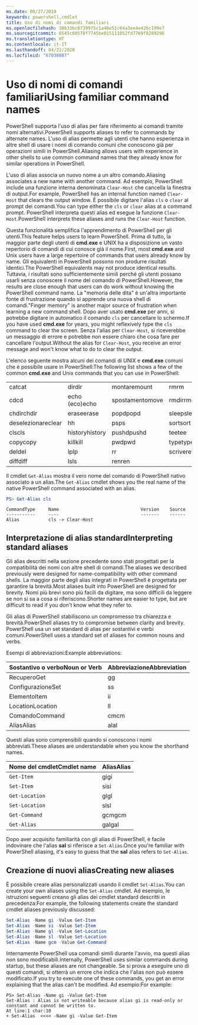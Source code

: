 ```yaml
---
ms.date: 08/27/2018
keywords: powershell,cmdlet
title: Uso di nomi di comandi familiari
ms.openlocfilehash: 30b33bc8739975c1a40e51c04a3ee4e426c199e7
ms.sourcegitcommit: 6545c60578f7745be015111052fd7769f8289296
ms.translationtype: HT
ms.contentlocale: it-IT
ms.lasthandoff: 04/22/2020
ms.locfileid: "67030887"
---
```

# <a name="using-familiar-command-names"></a><span data-ttu-id="3e568-103">Uso di nomi di comandi familiari</span><span class="sxs-lookup"><span data-stu-id="3e568-103">Using familiar command names</span></span>

<span data-ttu-id="3e568-104">PowerShell supporta l'uso di alias per fare riferimento ai comandi tramite nomi alternativi.</span><span class="sxs-lookup"><span data-stu-id="3e568-104">PowerShell supports aliases to refer to commands by alternate names.</span></span> <span data-ttu-id="3e568-105">L'uso di alias permette agli utenti che hanno esperienza in altre shell di usare i nomi di comando comuni che conoscono già per operazioni simili in PowerShell.</span><span class="sxs-lookup"><span data-stu-id="3e568-105">Aliasing allows users with experience in other shells to use common command names that they already know for similar operations in PowerShell.</span></span>

<span data-ttu-id="3e568-106">L'uso di alias associa un nuovo nome a un altro comando.</span><span class="sxs-lookup"><span data-stu-id="3e568-106">Aliasing associates a new name with another command.</span></span> <span data-ttu-id="3e568-107">Ad esempio, PowerShell include una funzione interna denominata `Clear-Host` che cancella la finestra di output.</span><span class="sxs-lookup"><span data-stu-id="3e568-107">For example, PowerShell has an internal function named `Clear-Host` that clears the output window.</span></span> <span data-ttu-id="3e568-108">È possibile digitare l'alias `cls` o `clear` al prompt dei comandi.</span><span class="sxs-lookup"><span data-stu-id="3e568-108">You can type either the `cls` or `clear` alias at a command prompt.</span></span> <span data-ttu-id="3e568-109">PowerShell interpreta questi alias ed esegue la funzione `Clear-Host`.</span><span class="sxs-lookup"><span data-stu-id="3e568-109">PowerShell interprets these aliases and runs the `Clear-Host` function.</span></span>

<span data-ttu-id="3e568-110">Questa funzionalità semplifica l'apprendimento di PowerShell per gli utenti.</span><span class="sxs-lookup"><span data-stu-id="3e568-110">This feature helps users to learn PowerShell.</span></span> <span data-ttu-id="3e568-111">Prima di tutto, la maggior parte degli utenti di **cmd.exe** e UNIX ha a disposizione un vasto repertorio di comandi di cui conosce già il nome.</span><span class="sxs-lookup"><span data-stu-id="3e568-111">First, most **cmd.exe** and Unix users have a large repertoire of commands that users already know by name.</span></span> <span data-ttu-id="3e568-112">Gli equivalenti in PowerShell possono non produrre risultati identici.</span><span class="sxs-lookup"><span data-stu-id="3e568-112">The PowerShell equivalents may not produce identical results.</span></span> <span data-ttu-id="3e568-113">Tuttavia, i risultati sono sufficientemente simili perché gli utenti possano usarli senza conoscere il nome del comando di PowerShell.</span><span class="sxs-lookup"><span data-stu-id="3e568-113">However, the results are close enough that users can do work without knowing the PowerShell command name.</span></span> <span data-ttu-id="3e568-114">La "memoria delle dita" è un'altra importante fonte di frustrazione quando si apprende una nuova shell di comandi.</span><span class="sxs-lookup"><span data-stu-id="3e568-114">"Finger memory" is another major source of frustration when learning a new command shell.</span></span> <span data-ttu-id="3e568-115">Dopo aver usato **cmd.exe** per anni, si potrebbe digitare in automatico il comando `cls` per cancellare lo schermo.</span><span class="sxs-lookup"><span data-stu-id="3e568-115">If you have used **cmd.exe** for years, you might reflexively type the `cls` command to clear the screen.</span></span> <span data-ttu-id="3e568-116">Senza l'alias per `Clear-Host`, si riceverebbe un messaggio di errore e potrebbe non essere chiaro che cosa fare per cancellare l'output.</span><span class="sxs-lookup"><span data-stu-id="3e568-116">Without the alias for `Clear-Host`, you receive an error message and won't know what to do to clear the output.</span></span>

<span data-ttu-id="3e568-117">L'elenco seguente mostra alcuni dei comandi di UNIX e **cmd.exe** comuni che è possibile usare in PowerShell:</span><span class="sxs-lookup"><span data-stu-id="3e568-117">The following list shows a few of the common **cmd.exe** and Unix commands that you can use in PowerShell:</span></span>

|||||
|-|-|-|-|
|<span data-ttu-id="3e568-118">cat</span><span class="sxs-lookup"><span data-stu-id="3e568-118">cat</span></span>|<span data-ttu-id="3e568-119">dir</span><span class="sxs-lookup"><span data-stu-id="3e568-119">dir</span></span>|<span data-ttu-id="3e568-120">montare</span><span class="sxs-lookup"><span data-stu-id="3e568-120">mount</span></span>|<span data-ttu-id="3e568-121">rm</span><span class="sxs-lookup"><span data-stu-id="3e568-121">rm</span></span>|
|<span data-ttu-id="3e568-122">cd</span><span class="sxs-lookup"><span data-stu-id="3e568-122">cd</span></span>|<span data-ttu-id="3e568-123">echo (eco)</span><span class="sxs-lookup"><span data-stu-id="3e568-123">echo</span></span>|<span data-ttu-id="3e568-124">spostamento</span><span class="sxs-lookup"><span data-stu-id="3e568-124">move</span></span>|<span data-ttu-id="3e568-125">rmdir</span><span class="sxs-lookup"><span data-stu-id="3e568-125">rmdir</span></span>|
|<span data-ttu-id="3e568-126">chdir</span><span class="sxs-lookup"><span data-stu-id="3e568-126">chdir</span></span>|<span data-ttu-id="3e568-127">erase</span><span class="sxs-lookup"><span data-stu-id="3e568-127">erase</span></span>|<span data-ttu-id="3e568-128">popd</span><span class="sxs-lookup"><span data-stu-id="3e568-128">popd</span></span>|<span data-ttu-id="3e568-129">sleep</span><span class="sxs-lookup"><span data-stu-id="3e568-129">sleep</span></span>|
|<span data-ttu-id="3e568-130">deselezionare</span><span class="sxs-lookup"><span data-stu-id="3e568-130">clear</span></span>|<span data-ttu-id="3e568-131">h</span><span class="sxs-lookup"><span data-stu-id="3e568-131">h</span></span>|<span data-ttu-id="3e568-132">ps</span><span class="sxs-lookup"><span data-stu-id="3e568-132">ps</span></span>|<span data-ttu-id="3e568-133">sort</span><span class="sxs-lookup"><span data-stu-id="3e568-133">sort</span></span>|
|<span data-ttu-id="3e568-134">cls</span><span class="sxs-lookup"><span data-stu-id="3e568-134">cls</span></span>|<span data-ttu-id="3e568-135">history</span><span class="sxs-lookup"><span data-stu-id="3e568-135">history</span></span>|<span data-ttu-id="3e568-136">pushd</span><span class="sxs-lookup"><span data-stu-id="3e568-136">pushd</span></span>|<span data-ttu-id="3e568-137">tee</span><span class="sxs-lookup"><span data-stu-id="3e568-137">tee</span></span>|
|<span data-ttu-id="3e568-138">copy</span><span class="sxs-lookup"><span data-stu-id="3e568-138">copy</span></span>|<span data-ttu-id="3e568-139">kill</span><span class="sxs-lookup"><span data-stu-id="3e568-139">kill</span></span>|<span data-ttu-id="3e568-140">pwd</span><span class="sxs-lookup"><span data-stu-id="3e568-140">pwd</span></span>|<span data-ttu-id="3e568-141">type</span><span class="sxs-lookup"><span data-stu-id="3e568-141">type</span></span>|
|<span data-ttu-id="3e568-142">del</span><span class="sxs-lookup"><span data-stu-id="3e568-142">del</span></span>|<span data-ttu-id="3e568-143">lp</span><span class="sxs-lookup"><span data-stu-id="3e568-143">lp</span></span>|<span data-ttu-id="3e568-144">r</span><span class="sxs-lookup"><span data-stu-id="3e568-144">r</span></span>|<span data-ttu-id="3e568-145">scrivere</span><span class="sxs-lookup"><span data-stu-id="3e568-145">write</span></span>|
|<span data-ttu-id="3e568-146">diff</span><span class="sxs-lookup"><span data-stu-id="3e568-146">diff</span></span>|<span data-ttu-id="3e568-147">ls</span><span class="sxs-lookup"><span data-stu-id="3e568-147">ls</span></span>|<span data-ttu-id="3e568-148">ren</span><span class="sxs-lookup"><span data-stu-id="3e568-148">ren</span></span>||

<span data-ttu-id="3e568-149">Il cmdlet `Get-Alias` mostra il vero nome del comando di PowerShell nativo associato a un alias.</span><span class="sxs-lookup"><span data-stu-id="3e568-149">The `Get-Alias` cmdlet shows you the real name of the native PowerShell command associated with an alias.</span></span>

```powershell
PS> Get-Alias cls
```

```Output
CommandType     Name                               Version    Source
-----------     ----                               -------    ------
Alias           cls -> Clear-Host
```

## <a name="interpreting-standard-aliases"></a><span data-ttu-id="3e568-150">Interpretazione di alias standard</span><span class="sxs-lookup"><span data-stu-id="3e568-150">Interpreting standard aliases</span></span>

<span data-ttu-id="3e568-151">Gli alias descritti nella sezione precedente sono stati progettati per la compatibilità dei nomi con altre shell di comandi.</span><span class="sxs-lookup"><span data-stu-id="3e568-151">The aliases we described previously were designed for name-compatibility with other command shells.</span></span>
<span data-ttu-id="3e568-152">La maggior parte degli alias integrati in PowerShell è progettata per garantire la brevità.</span><span class="sxs-lookup"><span data-stu-id="3e568-152">Most aliases built into PowerShell are designed for brevity.</span></span> <span data-ttu-id="3e568-153">Nomi più brevi sono più facili da digitare, ma sono difficili da leggere se non si sa a cosa si riferiscono.</span><span class="sxs-lookup"><span data-stu-id="3e568-153">Shorter names are easier to type, but are difficult to read if you don't know what they refer to.</span></span>

<span data-ttu-id="3e568-154">Gli alias di PowerShell stabiliscono un compromesso tra chiarezza e brevità.</span><span class="sxs-lookup"><span data-stu-id="3e568-154">PowerShell aliases try to compromise between clarity and brevity.</span></span> <span data-ttu-id="3e568-155">PowerShell usa un set standard di alias per sostantivi e verbi comuni.</span><span class="sxs-lookup"><span data-stu-id="3e568-155">PowerShell uses a standard set of aliases for common nouns and verbs.</span></span>

<span data-ttu-id="3e568-156">Esempi di abbreviazioni:</span><span class="sxs-lookup"><span data-stu-id="3e568-156">Example abbreviations:</span></span>

| <span data-ttu-id="3e568-157">Sostantivo o verbo</span><span class="sxs-lookup"><span data-stu-id="3e568-157">Noun or Verb</span></span> | <span data-ttu-id="3e568-158">Abbreviazione</span><span class="sxs-lookup"><span data-stu-id="3e568-158">Abbreviation</span></span> |
|--------------|--------------|
| <span data-ttu-id="3e568-159">Recupero</span><span class="sxs-lookup"><span data-stu-id="3e568-159">Get</span></span>          | <span data-ttu-id="3e568-160">g</span><span class="sxs-lookup"><span data-stu-id="3e568-160">g</span></span>            |
| <span data-ttu-id="3e568-161">Configurazione</span><span class="sxs-lookup"><span data-stu-id="3e568-161">Set</span></span>          | <span data-ttu-id="3e568-162">s</span><span class="sxs-lookup"><span data-stu-id="3e568-162">s</span></span>            |
| <span data-ttu-id="3e568-163">Elemento</span><span class="sxs-lookup"><span data-stu-id="3e568-163">Item</span></span>         | <span data-ttu-id="3e568-164">i</span><span class="sxs-lookup"><span data-stu-id="3e568-164">i</span></span>            |
| <span data-ttu-id="3e568-165">Location</span><span class="sxs-lookup"><span data-stu-id="3e568-165">Location</span></span>     | <span data-ttu-id="3e568-166">l</span><span class="sxs-lookup"><span data-stu-id="3e568-166">l</span></span>            |
| <span data-ttu-id="3e568-167">Comando</span><span class="sxs-lookup"><span data-stu-id="3e568-167">Command</span></span>      | <span data-ttu-id="3e568-168">cm</span><span class="sxs-lookup"><span data-stu-id="3e568-168">cm</span></span>           |
| <span data-ttu-id="3e568-169">Alias</span><span class="sxs-lookup"><span data-stu-id="3e568-169">Alias</span></span>        | <span data-ttu-id="3e568-170">al</span><span class="sxs-lookup"><span data-stu-id="3e568-170">al</span></span>           |

<span data-ttu-id="3e568-171">Questi alias sono comprensibili quando si conoscono i nomi abbreviati.</span><span class="sxs-lookup"><span data-stu-id="3e568-171">These aliases are understandable when you know the shorthand names.</span></span>

| <span data-ttu-id="3e568-172">Nome del cmdlet</span><span class="sxs-lookup"><span data-stu-id="3e568-172">Cmdlet name</span></span>    | <span data-ttu-id="3e568-173">Alias</span><span class="sxs-lookup"><span data-stu-id="3e568-173">Alias</span></span> |
|----------------|-------|
| `Get-Item`     | <span data-ttu-id="3e568-174">gi</span><span class="sxs-lookup"><span data-stu-id="3e568-174">gi</span></span>    |
| `Set-Item`     | <span data-ttu-id="3e568-175">si</span><span class="sxs-lookup"><span data-stu-id="3e568-175">si</span></span>    |
| `Get-Location` | <span data-ttu-id="3e568-176">gl</span><span class="sxs-lookup"><span data-stu-id="3e568-176">gl</span></span>    |
| `Set-Location` | <span data-ttu-id="3e568-177">sl</span><span class="sxs-lookup"><span data-stu-id="3e568-177">sl</span></span>    |
| `Get-Command`  | <span data-ttu-id="3e568-178">gcm</span><span class="sxs-lookup"><span data-stu-id="3e568-178">gcm</span></span>   |
| `Get-Alias`    | <span data-ttu-id="3e568-179">gal</span><span class="sxs-lookup"><span data-stu-id="3e568-179">gal</span></span>   |

<span data-ttu-id="3e568-180">Dopo aver acquisito familiarità con gli alias di PowerShell, è facile indovinare che l'alias **sal** si riferisce a `Set-Alias`.</span><span class="sxs-lookup"><span data-stu-id="3e568-180">Once you're familiar with PowerShell aliasing, it's easy to guess that the **sal** alias refers to `Set-Alias`.</span></span>

## <a name="creating-new-aliases"></a><span data-ttu-id="3e568-181">Creazione di nuovi alias</span><span class="sxs-lookup"><span data-stu-id="3e568-181">Creating new aliases</span></span>

<span data-ttu-id="3e568-182">È possibile creare alias personalizzati usando il cmdlet `Set-Alias`.</span><span class="sxs-lookup"><span data-stu-id="3e568-182">You can create your own aliases using the `Set-Alias` cmdlet.</span></span> <span data-ttu-id="3e568-183">Ad esempio, le istruzioni seguenti creano gli alias dei cmdlet standard descritti in precedenza:</span><span class="sxs-lookup"><span data-stu-id="3e568-183">For example, the following statements create the standard cmdlet aliases previously discussed:</span></span>

```powershell
Set-Alias -Name gi -Value Get-Item
Set-Alias -Name si -Value Set-Item
Set-Alias -Name gl -Value Get-Location
Set-Alias -Name sl -Value Set-Location
Set-Alias -Name gcm -Value Get-Command
```

<span data-ttu-id="3e568-184">Internamente PowerShell usa comandi simili durante l'avvio, ma questi alias non sono modificabili.</span><span class="sxs-lookup"><span data-stu-id="3e568-184">Internally, PowerShell uses similar commands during startup, but these aliases are not changeable.</span></span>
<span data-ttu-id="3e568-185">Se si prova a eseguire uno di questi comandi, si otterrà un errore che indica che l'alias non può essere modificato.</span><span class="sxs-lookup"><span data-stu-id="3e568-185">If you try to execute one of these commands, you get an error explaining that the alias can't be modified.</span></span> <span data-ttu-id="3e568-186">Ad esempio:</span><span class="sxs-lookup"><span data-stu-id="3e568-186">For example:</span></span>

```
PS> Set-Alias -Name gi -Value Get-Item
Set-Alias : Alias is not writeable because alias gi is read-only or constant and cannot be written to.
At line:1 char:10
+ Set-Alias  <<<< -Name gi -Value Get-Item
```
